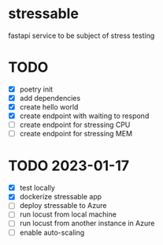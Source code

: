 # stressable
 fastapi service to be subject of stress testing

# TODO
- [x] poetry init
- [x] add dependencies
- [x] create hello world
- [x] create endpoint with waiting to respond
- [ ] create endpoint for stressing CPU
- [ ] create endpoint for stressing MEM

# TODO 2023-01-17
- [x] test locally
- [x] dockerize stressable app
- [ ] deploy stressable to Azure
- [ ] run locust from local machine
- [ ] run locust from another instance in Azure
- [ ] enable auto-scaling